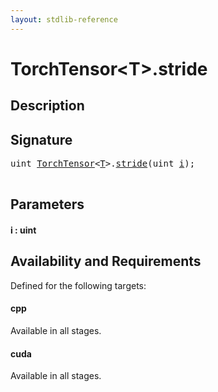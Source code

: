 ```yaml
---
layout: stdlib-reference
---
```


# TorchTensor\<T\>\.stride

## Description





## Signature 

<pre>
<span class="code_keyword">uint</span> <a href="index.html" class="code_type">TorchTensor</a>&lt;<a href="index.html#typeparam-T" class="code_type">T</a>&gt;.<a href="stride.html">stride</a>(<span class="code_keyword">uint</span> <a href="stride.html#decl-i" class="code_param">i</a>);

</pre>

## Parameters

####  <a id="decl-i"></a>i  : uint

## Availability and Requirements

Defined for the following targets:

#### cpp
Available in all stages.

#### cuda
Available in all stages.



